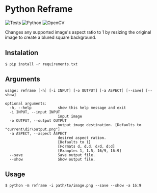 # Python Reframe

![Tests](https://github.com/cicerotcv/reframe/actions/workflows/python-app.yml/badge.svg)
![Python](https://img.shields.io/badge/python-3670A0?logo=python&logoColor=ffdd54)
![OpenCV](https://img.shields.io/badge/opencv-%23white.svg?logo=opencv&logoColor=white)

Changes any supported image's aspect ratio to 1 by resizing the original image to create a blured square background.

## Instalation

```shell
$ pip install -r requirements.txt
```

## Arguments

```
usage: reframe [-h] [-i INPUT] [-o OUTPUT] [-a ASPECT] [--save] [--show]

optional arguments:
  -h, --help            show this help message and exit
  -i INPUT, --input INPUT
                        input image
  -o OUTPUT, --output OUTPUT
                        output image destination. [Defaults to "current\dir\output.png"]
  -a ASPECT, --aspect ASPECT
                        desired aspect ration. 
                        [Defaults to 1]
                        [Formats d, d.d, d/d, d:d]
                        [Examples 1, 1.5, 16/9, 16:9]
  --save                Save output file.
  --show                Show output file.
```

## Usage

```shell
$ python -m reframe -i path/to/image.png --save --show -a 16:9
```
<!-- 
## Results

![demo image](demo.png) -->
